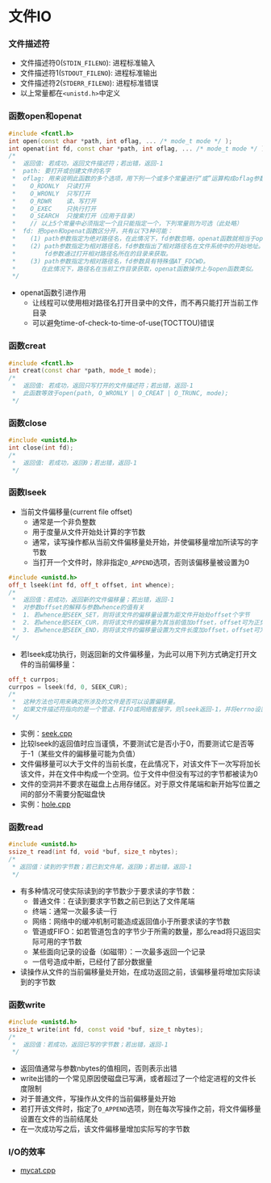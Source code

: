 # 文件IO
### 文件描述符
* 文件描述符0(`STDIN_FILENO`): 进程标准输入
* 文件描述符1(`STDOUT_FILENO`): 进程标准输出
* 文件描述符2(`STDERR_FILENO`): 进程标准错误
* 以上常量都在`<unistd.h>`中定义

### 函数open和openat
```cpp
#include <fcntl.h>
int open(const char *path, int oflag, ... /* mode_t mode */ );
int openat(int fd, const char *path, int oflag, ... /* mode_t mode */ );
/*
 *  返回值: 若成功，返回文件描述符；若出错，返回-1
 *  path: 要打开或创建文件的名字
 *  oflag: 用来说明此函数的多个选项，用下列一个或多个常量进行“或”运算构成oflag参数
 *    O_RDONLY  只读打开    
 *    O_WRONLY  只写打开    
 *    O_RDWR    读、写打开   
 *    O_EXEC    只执行打开
 *    O_SEARCH  只搜索打开（应用于目录）
 *    // 以上5个常量中必须指定一个且只能指定一个，下列常量则为可选（此处略）
 *  fd: 把open和openat函数区分开，共有以下3种可能：
 *    (1) path参数指定为绝对路径名，在此情况下，fd参数忽略，openat函数就相当于open函数
 *    (2) path参数指定为相对路径名，fd参数指出了相对路径名在文件系统中的开始地址。
 *        fd参数通过打开相对路径名所在的目录来获取。
 *    (3) path参数指定为相对路径名，fd参数具有特殊值AT_FDCWD。
 *       在此情况下，路径名在当前工作目录获取，openat函数操作上与open函数类似。
 */
```

* openat函数引进作用
  * 让线程可以使用相对路径名打开目录中的文件，而不再只能打开当前工作目录
  * 可以避免time-of-check-to-time-of-use(TOCTTOU)错误

### 函数creat
```cpp
#include <fcntl.h>
int creat(const char *path, mode_t mode);
/*
 *  返回值: 若成功，返回只写打开的文件描述符；若出错，返回-1
 *  此函数等效于open(path, O_WRONLY | O_CREAT | O_TRUNC, mode);
 */
```

### 函数close
```cpp
#include <unistd.h>
int close(int fd);
/*
 *  返回值: 若成功，返回0；若出错，返回-1
 */
```

### 函数lseek
* 当前文件偏移量(current file offset)
  * 通常是一个非负整数
  * 用于度量从文件开始处计算的字节数
  * 通常，读写操作都从当前文件偏移量处开始，并使偏移量增加所读写的字节数
  * 当打开一个文件时，除非指定`O_APPEND`选项，否则该偏移量被设置为0

```cpp
#include <unistd.h>
off_t lseek(int fd, off_t offset, int whence);
/*
 *  返回值：若成功，返回新的文件偏移量；若出错，返回-1
 *  对参数offset的解释与参数whence的值有关
 *  1. 若whence是SEEK_SET，则将该文件的偏移量设置为距文件开始处offset个字节
 *  2. 若whence是SEEK_CUR，则将该文件的偏移量为其当前值加offset，offset可为正负
 *  3. 若whence是SEEK_END，则将该文件的偏移量设置为文件长度加offset，offset可为正负
 */
```

* 若lseek成功执行，则返回新的文件偏移量，为此可以用下列方式确定打开文件的当前偏移量：

```cpp
off_t currpos;
currpos = lseek(fd, 0, SEEK_CUR);
/*
 *  这种方法也可用来确定所涉及的文件是否可以设置偏移量。
 *  如果文件描述符指向的是一个管道、FIFO或网络套接字，则lseek返回-1，并将errno设置为ESPIPE
 */
```

* 实例：[seek.cpp]()
* 比较lseek的返回值时应当谨慎，不要测试它是否小于0，而要测试它是否等于-1（某些文件的偏移量可能为负值）
* 文件偏移量可以大于文件的当前长度，在此情况下，对该文件下一次写将加长该文件，并在文件中构成一个空洞。位于文件中但没有写过的字节都被读为0
* 文件的空洞并不要求在磁盘上占用存储区。对于原文件尾端和新开始写位置之间的部分不需要分配磁盘快
* 实例：[hole.cpp]()

### 函数read
```cpp
#include <unistd.h>
ssize_t read(int fd, void *buf, size_t nbytes);
/*
 * 返回值：读到的字节数；若已到文件尾，返回0；若出错，返回-1
 */
```
* 有多种情况可使实际读到的字节数少于要求读的字节数：
  * 普通文件：在读到要求字节数之前已到达了文件尾端
  * 终端：通常一次最多读一行
  * 网络：网络中的缓冲机制可能造成返回值小于所要求读的字节数
  * 管道或FIFO：如若管道包含的字节少于所需的数量，那么read将只返回实际可用的字节数
  * 某些面向记录的设备（如磁带）：一次最多返回一个记录
  * 一信号造成中断，已经付了部分数据量
* 读操作从文件的当前偏移量处开始，在成功返回之前，该偏移量将增加实际读到的字节数

### 函数write
```cpp
#include <unistd.h>
ssize_t write(int fd, const void *buf, size_t nbytes);
/*
 *  返回值：若成功，返回已写的字节数；若出错，返回-1
 */
```
* 返回值通常与参数nbytes的值相同，否则表示出错
* write出错的一个常见原因使磁盘已写满，或者超过了一个给定进程的文件长度限制
* 对于普通文件，写操作从文件的当前偏移量处开始
* 若打开该文件时，指定了`O_APPEND`选项，则在每次写操作之前，将文件偏移量设置在文件的当前结尾处
* 在一次成功写之后，该文件偏移量增加实际写的字节数

### I/O的效率
* [mycat.cpp]()
